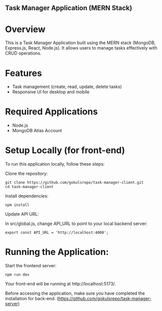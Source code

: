 ## Task Manager Application (MERN Stack)

# Overview
This is a Task Manager Application built using the MERN stack (MongoDB, Express.js, React, Node.js). It allows users to manage tasks effectively with CRUD operations.

# Features
- Task management (create, read, update, delete tasks)
- Responsive UI for desktop and mobile

# Required Applications
- Node.js
- MongoDB Atlas Account

# Setup Locally (for front-end)
To run this application locally, follow these steps:

Clone the repository:
```
git clone https://github.com/gokulsrepo/task-manager-client.git
cd task-manager-client
```
Install dependencies:
```
npm install
```
Update API URL:

In src/global.js, change API_URL to point to your local backend server:
```
export const API_URL = 'http://localhost:4000';
```
# Running the Application:

Start the frontend server:
```
npm run dev
```
Your front-end will be running at http://localhost:5173/.

Before accessing the application, make sure you have completed the installation for back-end. (https://github.com/gokulsrepo/task-manager-server)
